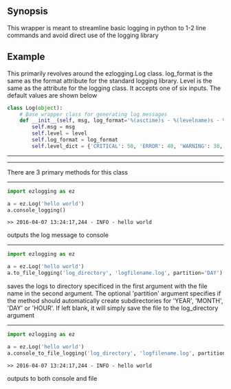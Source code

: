 ## Synopsis

This wrapper is meant to streamline basic logging in python to 1-2 line commands and avoid direct use of the logging
library

## Example

This primarily revolves around the ezlogging.Log class. log_format is the same as the format attribute for the standard
logging library. Level is the same as the attribute for the logging class. It accepts one of six inputs. The default
values are shown below

```python
class Log(object):
    # Base wrapper class for generating log messages
    def __init__(self, msg, log_format='%(asctime)s - %(levelname)s - %(message)s', level='INFO'):
        self.msg = msg
        self.level = level
        self.log_format = log_format
        self.level_dict = {'CRITICAL': 50, 'ERROR': 40, 'WARNING': 30, 'INFO': 20, 'DEBUG': 10, 'NOTSET': 0}
```
***
***
There are 3 primary methods for this class
***

```python
import ezlogging as ez

a = ez.Log('hello world')
a.console_logging()
```
```
>> 2016-04-07 13:24:17,244 - INFO - hello world
```

outputs the log message to console

---


```python
import ezlogging as ez

a = ez.Log('hello world')
a.to_file_logging('log_directory', 'logfilename.log', partition='DAY')
```
saves the logs to directory specificed in the first argument with the file name in the second argument. The optional
'partition' argument specifies if the method should automatically create subdirectories for 'YEAR', 'MONTH', 'DAY' or
'HOUR'. If left blank, it will simply save the file to the log_directory argument

---

```python
import ezlogging as ez

a = ez.Log('hello world')
a.console_to_file_logging('log_directory', 'logfilename.log', partition='DAY')
```
```
>> 2016-04-07 13:24:17,244 - INFO - hello world
```
 outputs to both console and file
